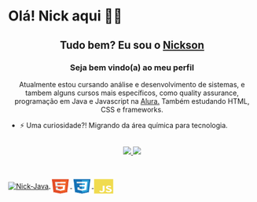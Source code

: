 <h1>Olá! Nick aqui 👋🤟</h1>


<h2 align="center">Tudo bem? Eu sou o <a href="https://www.linkedin.com/in/nickson/">Nickson</a></h2>
<h3 align="center">Seja bem vindo(a) ao meu perfil</h3>
<p align="center">Atualmente estou cursando análise e desenvolvimento de sistemas, e tambem alguns cursos mais específicos, como quality assurance, programação em Java e Javascript na <a href="https://www.alura.com.br/">Alura.</a> Também estudando HTML, CSS e frameworks.</p>
   

- ⚡ Uma curiosidade?! Migrando da área química para tecnologia.
    

##

<div align="center">
  <a href="https://github.com/Nick-Bastos">
  <img height="150em" src="https://github-readme-stats.vercel.app/api?username=Nick-Bastos&show_icons=true&theme=dark&include_all_commits=true&count_private=true"/>
  <img height="150em" src="https://github-readme-stats.vercel.app/api/top-langs/?username=Nick-Bastos&layout=compact&langs_count=7&theme=dark"/>
</div>

  ##
  
  <div style="display: inline_block"><br>
  <img align="center" alt="Nick-Java" height="30" width="40" src="https://cdn.jsdelivr.net/gh/devicons/devicon/icons/java/java-original.svg">
  <img align="center" alt="Nick-HTML" height="30" width="40" src="https://raw.githubusercontent.com/devicons/devicon/master/icons/html5/html5-original.svg">
  <img align="center" alt="Nick-CSS" height="30" width="40" src="https://raw.githubusercontent.com/devicons/devicon/master/icons/css3/css3-original.svg">
  <img align="center" alt="Nick-Js" height="30" width="40" src="https://raw.githubusercontent.com/devicons/devicon/master/icons/javascript/javascript-plain.svg">
  
    
</div>
